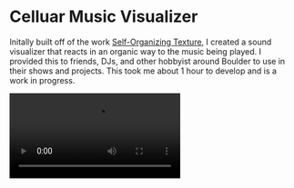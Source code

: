 # Celluar Music Visualizer

Initally built off of the work
[Self-Organizing Texture](https://distill.pub/selforg/2021/textures/), I created a sound visualizer that reacts in an organic way to the music being played. I provided this to friends, DJs, and other hobbyist around Boulder to use in their shows and projects. This took me about 1 hour to develop and is a work in progress.

![Example](https://github.com/Gunnar-Stunnar/Celluar-MusicVisualizer/blob/main/media/example.mp4?raw=true ':include :type=video controls width=100%')